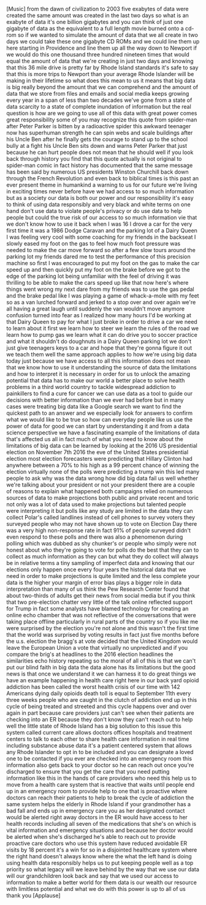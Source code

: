 
[Music]
from the dawn of civilization to 2003
five exabytes of data were created the
same amount was created in the last two
days so what is an exabyte of data it&#39;s
one billion gigabytes and you can think
of just one gigabyte of data as the
equivalent to a full length movie burned
onto a cd-rom so if we wanted to
simulate the amount of data that we all
create in two days we could take these
one gigabyte CD ROMs and we could line
them up here starting in Providence and
line them up all the way down to Newport
if we would do this one thousand three
hundred nineteen times that would equal
the amount of data that we&#39;re creating
in just two days and knowing that this
36 mile drive is pretty far by Rhode
Island standards it&#39;s safe to say that
this is more trips to Newport than your
average Rhode Islander will be making in
their lifetime so what does this mean to
us it means that big data is big really
beyond the amount that we can comprehend
and the amount of data that we store
from files and emails and social media
keeps growing every year in a span of
less than two decades we&#39;ve gone from a
state of data scarcity to a state of
complete inundation of information but
the real question is how are we going to
use all of this data with great power
comes great responsibility some of you
may recognize this quote from spider-man
after Peter Parker is bitten by a
radioactive spider this awkward teenager
now has superhuman strength he can spin
webs and scale buildings after his Uncle
Ben after he finally gets the courage to
stand up to the school bully at a fight
his Uncle Ben sits down and warns Peter
Parker that just because he can hurt
people does not mean that he should well
if you look back through history you
find that this quote actually is not
original to
spider-man comic in fact history has
documented that the same message has
been said by numerous US presidents
Winston Churchill back down through the
French Revolution and even back to
biblical times is this past an ever
present theme in humankind a warning to
us for our future we&#39;re living in
exciting times never before have we had
access to so much information but as a
society our data is both our power and
our responsibility it&#39;s easy to think of
using data responsibly and very black
and white terms on one hand don&#39;t use
data to violate people&#39;s privacy or do
use data to help people but could the
true risk of our access to so much
information vie that we don&#39;t know how
to use it back when I was 16 I drove a
car for the very first time it was a
1986 Dodge Caravan and the parking lot
of a Dairy Queen I was feeling very cool
with some coaching for my friends in the
backseat I slowly eased my foot on the
gas to feel how much foot pressure was
needed to make the car move forward so
after a few slow tours around the
parking lot my friends dared me to test
the performance of this precision
machine so first I was encouraged to put
my foot on the gas to make the car speed
up and then quickly put my foot on the
brake before we got to the edge of the
parking lot being unfamiliar with the
feel of driving it was thrilling to be
able to make the cars speed up like that
now here&#39;s where things went wrong
my next dare from my friends was to use
the gas pedal and the brake pedal like I
was playing a game of whack-a-mole with
my feet so as a van lurched forward and
jerked to a stop over and over again
we&#39;re all having a great laugh until
suddenly the van wouldn&#39;t move anymore
confusion turned into fear as I realized
how many hours I&#39;d be working at that
Dairy Queen to pay for what I just broke
in order to drive a car
we need to learn about it first we learn
how to steer we learn the rules of the
road
we learn how to pump gas we learn what
it can do drive you to soccer practice
and what it shouldn&#39;t do doughnuts in a
Dairy Queen parking lot we don&#39;t just
give teenagers keys to a car and hope
that they&#39;re gonna figure it out we
teach them well the same approach
applies to how we&#39;re using big data
today just because we have access to all
this information does not mean that we
know how to use it understanding the
source of data the limitations and how
to interpret it is necessary in order
for us to unlock the amazing potential
that data has to make our world a better
place to solve health problems in a
third world country to tackle widespread
addiction to painkillers to find a cure
for cancer we can use data as a tool to
guide our decisions with better
information than we ever had before but
in many cases were treating big data
like a Google search we want to find the
quickest path to an answer and we
especially look for answers to confirm
what we would like to be true so how can
everyday people like us use the power of
data for good we can start by
understanding it and from a data science
perspective we have a fascinating
example of the limitations of data
that&#39;s affected us all in fact much of
what you need to know about the
limitations of big data can be learned
by looking at the 2016 US presidential
election on November 7th 2016 the eve of
the United States presidential election
most election forecasters were
predicting that Hillary Clinton had
anywhere between a 70% to his high as a
99 percent chance of winning the
election virtually none of the polls
were predicting a trump win this led
many people to ask why was the data
wrong
how did big data fail us well whether
we&#39;re talking about your president or
not your president there are a couple of
reasons to explain what happened both
campaigns relied on numerous sources of
data to make projections both public and
private recent and
toric not only was a lot of data used to
make projections but talented people
were interpreting it but polls like any
study are limited in the data they can
collect Polar&#39;s called landlines instead
of cell phones to survey voters they
surveyed people who may not have shown
up to vote on Election Day there was a
very high non-response rate in fact 91%
of people surveyed didn&#39;t even respond
to these polls and there was also a
phenomenon during polling which was
dubbed as shy chunker&#39;s or people who
simply were not honest about who they&#39;re
going to vote for polls do the best that
they can to collect as much information
as they can but what they do collect
will always be in relative terms a tiny
sampling of imperfect data and knowing
that our elections only happen once
every four years the historical data
that we need in order to make
projections is quite limited and the
less complete your data is the higher
your margin of error bias plays a bigger
role in data interpretation than many of
us think the Pew Research Center found
that about two-thirds of adults get
their news from social media but if you
think that two pre-election chatter very
little of the talk online reflected
support for Trump in fact some analysts
have blamed technology for creating an
online echo chamber that was not
reflective of the conversations that
were taking place offline particularly
in rural parts of the country so if you
like me were surprised by the election
you&#39;re not alone and this wasn&#39;t the
first time that the world was surprised
by voting results in fact just five
months before the u.s. election the
bragg&#39;s at vote decided that the United
Kingdom would leave the European Union a
vote that virtually no unpredicted and
if you compare the brig&#39;s at headlines
to the 2016 election headlines the
similarities echo history repeating so
the moral of all of this
is that we can&#39;t put our blind faith in
big data the data alone has its
limitations but the good news is that
once we understand it we can harness it
to do great things
we have an example happening in health
care right here in our back yard opioid
addiction has been called the worst
health crisis of our time with 142
Americans dying daily opioids death toll
is equal to September 11th every three
weeks people who are caught in the
clutch of addiction end up in this cycle
of being treated and streeted and this
cycle happens over and over again in
part because care providers just can&#39;t
see when their patients are checking
into an ER because they don&#39;t know they
can&#39;t reach out to help well the little
state of Rhode Island has a big solution
to this issue this system called current
care allows doctors offices hospitals
and treatment centers to talk to each
other to share health care information
in real time including substance abuse
data it&#39;s a patient centered system that
allows any Rhode Islander to opt in to
be included and you can designate a
loved one to be contacted if you ever
are checked into an emergency room this
information also gets back to your
doctor so he can reach out once you&#39;re
discharged to ensure that you get the
care that you need putting information
like this in the hands of care providers
who need this help us to move from a
health care system that is reactive that
waits until people end up in an
emergency room to provide help to one
that is proactive where doctors can
reach their patients to help to break
the cycle of addiction the same system
helps the elderly in Rhode Island if
your grandmother has a bad fall and ends
up in emergency care you as her
designated contact would be alerted
right away doctors in the ER would have
access to her health records including
all seven of the medications that she&#39;s
on which is vital information and
emergency situations and because her
doctor would be alerted when she&#39;s
discharged he&#39;s able to reach out to
provide proactive care doctors who use
this system have reduced avoidable ER
visits by 18 percent it&#39;s a win for
so in a disjointed healthcare system
where the right hand doesn&#39;t always know
where the what the left hand is doing
using health data responsibly helps us
to put keeping people well as a top
priority
so what legacy will we leave behind by
the way that we use our data will our
grandchildren look back and say that we
used our access to information to make a
better world for them data is our wealth
our resource with limitless potential
and what we do with this power is up to
all of us thank you
[Applause]
